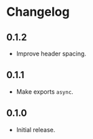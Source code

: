 # Changelog

## 0.1.2

- Improve header spacing.

## 0.1.1

- Make exports `async`.

## 0.1.0

- Initial release.
